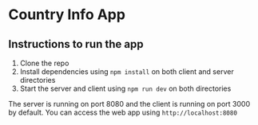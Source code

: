 # Country Info App

## Instructions to run the app

1. Clone the repo
2. Install dependencies using `npm install` on both client and server directories
3. Start the server and client using `npm run dev` on both directories

The server is running on port 8080 and the client is running on port 3000 by default. You can access the web app using `http://localhost:8080`